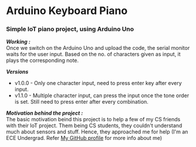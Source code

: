 # Arduino Keyboard Piano
### Simple IoT piano project, using Arduino Uno

***Working :***  
Once we switch on the Arduino Uno and upload the code, the serial monitor waits for the user input. Based on the no. of characters given as input, it plays the corresponding note. 

***Versions***  
- v1.0.0 - Only one character input, need to press enter key after every input.  
- v1.1.0 - Multiple character input, can press the input once the tone order is set. Still need to press enter after every combination.  

***Motivation behind the project :***  
The basic motivation beind this project is to help a few of my CS friends with their IoT project. Them being CS students, they couldn't understand much about sensors and stuff. Hence, they approached me for help (I'm an ECE Undergrad. Refer [My GitHub profile](https://github.com/Bharadwaj-R) for more info about me) 


